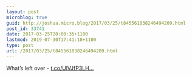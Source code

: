 ```yaml
---
layout: post
microblog: true
guid: http://joshua.micro.blog/2017/03/25/t845561038246494209.html
post_id: 33741
date: 2017-03-25T20:00:35+1100
lastmod: 2019-07-30T17:41:18+1100
type: post
url: /2017/03/25/t845561038246494209.html
---
```

What’s left over - [t.co/UlVJfP3LH...](https://t.co/UlVJfP3LHK)
